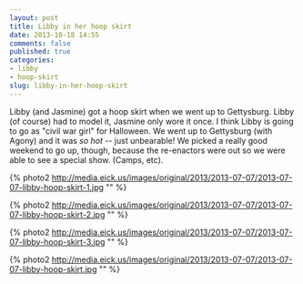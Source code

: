 ```yaml
---
layout: post
title: Libby in her hoop skirt
date: 2013-10-18 14:55
comments: false
published: true
categories:
- libby
- hoop-skirt
slug: libby-in-her-hoop-skirt
---
```

Libby (and Jasmine) got a hoop skirt when we went up to Gettysburg.  Libby (of course) had to model it, Jasmine only wore it once.  I think Libby is going to go as "civil war girl" for Halloween.  We went up to Gettysburg (with Agony) and it was *so hot* -- just unbearable!  We picked a really good weekend to go up, though, because the re-enactors were out so we were able to see a special show.  (Camps, etc).

{% photo2 http://media.eick.us/images/original/2013/2013-07-07/2013-07-07-libby-hoop-skirt-1.jpg "" %}

{% photo2 http://media.eick.us/images/original/2013/2013-07-07/2013-07-07-libby-hoop-skirt-2.jpg "" %}

{% photo2 http://media.eick.us/images/original/2013/2013-07-07/2013-07-07-libby-hoop-skirt-3.jpg "" %}

{% photo2 http://media.eick.us/images/original/2013/2013-07-07/2013-07-07-libby-hoop-skirt.jpg "" %}
